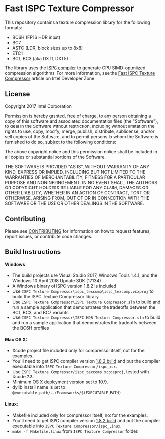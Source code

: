 # Fast ISPC Texture Compressor

This repository contains a texture compression library for the following
formats:

* BC6H (FP16 HDR input)
* BC7
* ASTC (LDR, block sizes up to 8x8)
* ETC1
* BC1, BC3 (aka DXT1, DXT5)

The library uses the [ISPC compiler](https://ispc.github.io/) to generate CPU
SIMD-optmiized compression algorithms.  For more information, see the [Fast ISPC
Texture
Compressor](https://software.intel.com/en-us/articles/fast-ispc-texture-compressor-update)
article on Intel Developer Zone.

## License

Copyright 2017 Intel Corporation

Permission is hereby granted, free of charge, to any person obtaining a copy of
this software and associated documentation files (the "Software"), to deal in
the Software without restriction, including without limitation the rights to
use, copy, modify, merge, publish, distribute, sublicense, and/or sell copies
of the Software, and to permit persons to whom the Software is furnished to do
so, subject to the following conditions:

The above copyright notice and this permission notice shall be included in all
copies or substantial portions of the Software.

THE SOFTWARE IS PROVIDED "AS IS", WITHOUT WARRANTY OF ANY KIND, EXPRESS OR
IMPLIED, INCLUDING BUT NOT LIMITED TO THE WARRANTIES OF MERCHANTABILITY,
FITNESS FOR A PARTICULAR PURPOSE AND NONINFRINGEMENT. IN NO EVENT SHALL THE
AUTHORS OR COPYRIGHT HOLDERS BE LIABLE FOR ANY CLAIM, DAMAGES OR OTHER
LIABILITY, WHETHER IN AN ACTION OF CONTRACT, TORT OR OTHERWISE, ARISING FROM,
OUT OF OR IN CONNECTION WITH THE SOFTWARE OR THE USE OR OTHER DEALINGS IN THE
SOFTWARE.

## Contributing

Please see
[CONTRIBUTING](https://github.com/GameTechDev/ISPCTextureCompressor/blob/master/contributing.md)
for information on how to request features, report issues, or contribute code
changes.

## Build Instructions

#### Windows

* The build projects use Visual Studio 2017, Windows Tools 1.4.1, and the Windows 10 April 2018 Update SDK (17134)
* A Windows binary of ISPC version 1.8.2 is included
* Use `ISPC Texture Compressor\ispc_texcomp\ispc_texcomp.vcxproj` to build the ISPC Texture Compressor library
* Use `ISPC Texture Compressor\ISPC Texture Compressor.sln` to build and run a sample application that demonstrates the tradeoffs between the
BC1, BC3, and BC7 variants
* Use `ISPC Texture Compressor\ISPC HDR Texture Compressor.sln` to build and run a sample application that demonstrates the tradeoffs between the BC6H profiles


#### Mac OS X:
* Xcode project file included only for compressor itself, not for the examples.
* You'll need to get ISPC compiler version [1.8.2 build](https://sf.net/projects/ispcmirror) and put the compiler executable into `ISPC Texture Compressor/ispc_osx`.
* Use `ISPC Texture Compressor/ispc_texcomp.xcodeproj`, tested with Xcode 7.3.
* Minimum OS X deployment version set to 10.9.
* dylib install name is set to `@executable_path/../Frameworks/$(EXECUTABLE_PATH)`

#### Linux:
* Makefile included only for compressor itself, not for the examples.
* You'll need to get ISPC compiler version [1.8.2 build](https://sf.net/projects/ispcmirror) and put the compiler executable into `ISPC Texture Compressor/ispc_linux`.
* `make -f Makefile.linux` from `ISPC Texture Compressor` folder.
